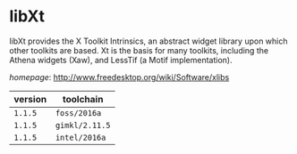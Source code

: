 # libXt

libXt provides the X Toolkit Intrinsics, an abstract widget library upon which other toolkits are  based. Xt is the basis for many toolkits, including the Athena widgets (Xaw), and LessTif (a Motif implementation).

*homepage*: <http://www.freedesktop.org/wiki/Software/xlibs>

version | toolchain
--------|----------
``1.1.5`` | ``foss/2016a``
``1.1.5`` | ``gimkl/2.11.5``
``1.1.5`` | ``intel/2016a``
